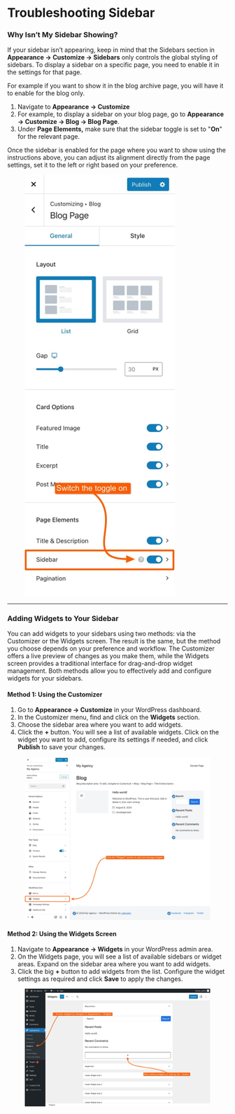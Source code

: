 # Troubleshooting Sidebar

### Why Isn’t My Sidebar Showing?

If your sidebar isn’t appearing, keep in mind that the Sidebars section in **Appearance -> Customize -> Sidebars** only controls the global styling of sidebars. To display a sidebar on a specific page, you need to enable it in the settings for that page.

For example if you want to show it in the blog archive page, you will have it to enable for the blog only.

1. Navigate to **Appearance -> Customize**&#x20;
2. For example, to display a sidebar on your blog page, go to **Appearance -> Customize -> Blog -> Blog Page**.
3. Under **Page Elements,** make sure that the sidebar toggle is set to "**On**" for the relevant page.

Once the sidebar is enabled for the page where you want to show using the instructions above, you can adjust its alignment directly from the page settings, set it to the left or right based on your preference.

<figure><img src="../../.gitbook/assets/sidebars-show.jpg" alt="" width="343"><figcaption></figcaption></figure>

***

### Adding Widgets to Your Sidebar

You can add widgets to your sidebars using two methods: via the Customizer or the Widgets screen. The result is the same, but the method you choose depends on your preference and workflow. The Customizer offers a live preview of changes as you make them, while the Widgets screen provides a traditional interface for drag-and-drop widget management. Both methods allow you to effectively add and configure widgets for your sidebars.

#### Method 1: Using the Customizer

1. Go to **Appearance -> Customize** in your WordPress dashboard.
2. In the Customizer menu, find and click on the **Widgets** section.
3. Choose the sidebar area where you want to add widgets.
4. Click the **+** button. You will see a list of available widgets. Click on the widget you want to add, configure its settings if needed, and click **Publish** to save your changes.

<figure><img src="../../.gitbook/assets/sidebars-widgets-2.jpg" alt=""><figcaption></figcaption></figure>

#### Method 2: Using the Widgets Screen

1. Navigate to **Appearance -> Widgets** in your WordPress admin area.
2. On the Widgets page, you will see a list of available sidebars or widget areas. Expand on the sidebar area where you want to add widgets.
3. Click the big **+** button to add widgets from the list. Configure the widget settings as required and click **Save** to apply the changes.

<figure><img src="../../.gitbook/assets/sidebars-widgets-1.jpg" alt=""><figcaption></figcaption></figure>
